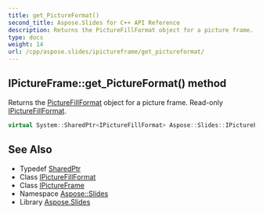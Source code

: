 ```yaml
---
title: get_PictureFormat()
second_title: Aspose.Slides for C++ API Reference
description: Returns the PictureFillFormat object for a picture frame. Read-only IPictureFillFormat.
type: docs
weight: 14
url: /cpp/aspose.slides/ipictureframe/get_pictureformat/
---
```

## IPictureFrame::get_PictureFormat() method


Returns the [PictureFillFormat](../../picturefillformat/) object for a picture frame. Read-only [IPictureFillFormat](../../ipicturefillformat/).

```cpp
virtual System::SharedPtr<IPictureFillFormat> Aspose::Slides::IPictureFrame::get_PictureFormat()=0
```

## See Also

* Typedef [SharedPtr](../../system/sharedptr/)
* Class [IPictureFillFormat](../ipicturefillformat/)
* Class [IPictureFrame](./)
* Namespace [Aspose::Slides](../)
* Library [Aspose.Slides](../../)